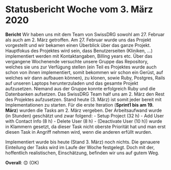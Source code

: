 # Statusbericht Woche vom 3. März 2020 

**Bericht**
Wir haben uns mit dem Team von SwissDRG sowohl am 27. Februar als auch am 2. März getroffen. 
Am 27. Februar wurde uns das Projekt vorgestellt und wir bekamen einen Überblick über das ganze Projekt.  Hauptfokus des Projektes wird sein, dass Benutzerseiten (Kliniken, …) implementiert werden mit Kontaktangaben, Billing years etc. 
Über das vergangene Wochenende versuchte unsere Gruppe das Repository, welches sie uns zur Verfügung stellen (ein Teil es Projektes wurde auch schon von ihnen implementiert, somit bekommen wir schon ein Gerüst, auf welches wir dann aufbauen können), zu klonen, sowie Ruby, Postgres, Rails auf unseren Laptops herunterzuladen und das gesamte Projekt aufzusetzen. 
Niemand aus der Gruppe konnte erfolgreich Ruby und die Datenbanken aufsetzen. Das SwissDRG Team half uns am 2. März den Rest des Projektes aufzusetzen. 
Stand heute (3. März) ist somit jeder bereit mit Implementationen zu starten. 
Für die erste Iteration (**Sprint1 bis am 19. März**) wurden die Tasks am 2. März vergeben. 
Der Arbeitsaufwand wurde  (in Stunden) geschätzt und zwar folgend: 
	- Setup Project (32 h)
	- Add User with Contact Info (8 h) 
	- Delete User (8 h) 
	- (Deactivate User (10 h)) wurde in Klammern gesetzt, da dieser Task nicht oberste Priorität hat und man erst diesen Task in Angriff nehmen wird, wenn die anderen erfüllt wurden. 

Implementiert wurde bis heute (Stand 3. März) noch nichts. Die genauere Einteilung der Tasks wird im Laufe der Woche festgelegt. 
 Doch mit der, hoffentlich realistischen, Einschätzung, befinden wir uns auf gutem Weg. 

**Overall**: 😊 (OK) 
